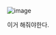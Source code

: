 ![image](https://user-images.githubusercontent.com/108928206/197323933-d7cd3ab7-7dde-4822-b071-d6e74efb9484.png)

이거 해줘야한다.
